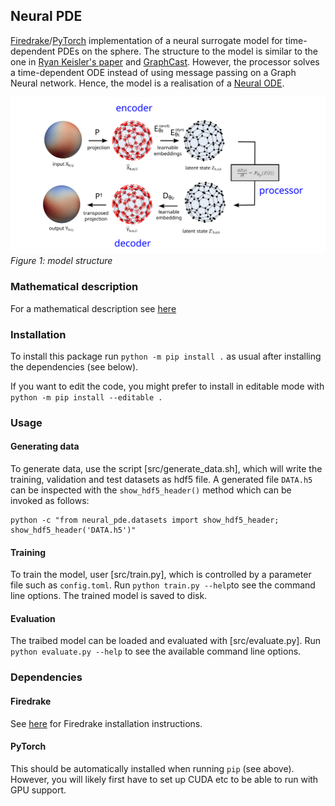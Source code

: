 ## Neural PDE

[Firedrake](https://www.firedrakeproject.org/)/[PyTorch](https://pytorch.org/) implementation of a neural surrogate model for time-dependent PDEs on the sphere. The structure to the model is similar to the one in [Ryan Keisler's paper](https://arxiv.org/abs/2202.07575) and [GraphCast](https://www.science.org/doi/epdf/10.1126/science.adi2336). However, the processor solves a time-dependent ODE instead of using message passing on a Graph Neural network. Hence, the model is a realisation of a [Neural ODE](https://arxiv.org/abs/1806.07366).

![Model structure](figures/model_structure.svg)
*Figure 1: model structure*


### Mathematical description
For a mathematical description see [here](Description.ipynb)

### Installation
To install this package run 
```python -m pip install .```
as usual after installing the dependencies (see below).

If you want to edit the code, you might prefer to install in editable mode with
```python -m pip install --editable .```

### Usage
#### Generating data
To generate data, use the script [src/generate_data.sh], which will write the training, validation and test datasets as hdf5 file. A generated file `DATA.h5` can be inspected with the `show_hdf5_header()` method which can be invoked as follows:
```
python -c "from neural_pde.datasets import show_hdf5_header; show_hdf5_header('DATA.h5')"
```
#### Training
To train the model, user [src/train.py], which is controlled by a parameter file such as `config.toml`. Run `python train.py --help`to see the command line options. The trained model is saved to disk.

#### Evaluation
The traibed model can be loaded and evaluated with [src/evaluate.py]. Run `python evaluate.py --help` to see the available command line options.

### Dependencies
#### Firedrake
See [here](https://www.firedrakeproject.org/download.html) for Firedrake installation instructions.
#### PyTorch
This should be automatically installed when running `pip` (see above). However, you will likely first have to set up CUDA etc to be able to run with GPU support.
